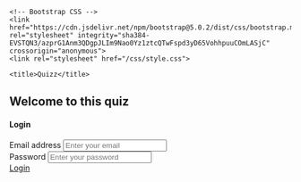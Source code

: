<!doctype html>
<html lang="en">
  <head>
    <!-- Required meta tags -->
    <meta charset="utf-8">
    <meta name="viewport" content="width=device-width, initial-scale=1">

    <!-- Bootstrap CSS -->
    <link href="https://cdn.jsdelivr.net/npm/bootstrap@5.0.2/dist/css/bootstrap.min.css" rel="stylesheet" integrity="sha384-EVSTQN3/azprG1Anm3QDgpJLIm9Nao0Yz1ztcQTwFspd3yD65VohhpuuCOmLASjC" crossorigin="anonymous">
    <link rel="stylesheet" href="/css/style.css">

    <title>Quizz</title>
  </head>
  <body>
  <!-- Login Form -->
  <section class="login">
    <div class="container mt-5">
      <div class="row justify-content-center">
        <div class="col-md-6 text-light">
          <h2 class="text-center mb-4 fw-bold text-capitalize">Welcome to this quiz</h2>
          <div class="card border-0">
            <div class="card-body">
              <h4 class="card-title text-center fw-semibold">Login</h4>
              <form>
                <div class="form-group">
                  <label for="email" class="mb-2">Email address</label>
                  <input type="email" class="form-control mb-3 border-0" id="email" placeholder="Enter your email" />
                </div>
                <div class="form-group">
                  <label for="password" class="mb-2">Password</label>
                  <input type="password" class="form-control mb-3 border-0" id="password" placeholder="Enter your password" />
                </div>
                <div class="d-grid gap-2 col-3 mx-auto">
                  <a class="btn btn-primary" href="/html/main.html" role="button">Login</a>
                </class=>
              </form>
            </div>
          </div>
        </div>
      </div>
    </div>
  </section>
    <script src="https://cdn.jsdelivr.net/npm/bootstrap@5.0.2/dist/js/bootstrap.bundle.min.js" integrity="sha384-MrcW6ZMFYlzcLA8Nl+NtUVF0sA7MsXsP1UyJoMp4YLEuNSfAP+JcXn/tWtIaxVXM" crossorigin="anonymous"></script>
  </body>
</html>

